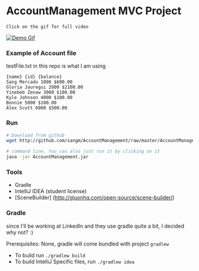 # AccountManagement MVC Project
`Click on the gif for full video`

[![Demo Gif](assignment-related-resources/images/demo.gif)](https://www.youtube.com/watch?v=fx3GnxdnKAQ)


### Example of Account file
testFile.txt in this repo is what I am using

```
{name} {id} {balance}
Sang Mercado 1000 $600.00
Gloria Jauregui 2000 $2100.00
Yinebeb Zenaw 3000 $100.00
Kyle Johnson 4000 $100.00
Bonnie 5000 $100.00
Alex Scott 6000 $500.00
```

### Run
```bash
# Download from github
wget http://github.com/sangm/AccountManagement/raw/master/AccountManagement.jar

# command line. You can also just run it by clicking on it
java -jar AccountManagement.jar
```


### Tools
+ Gradle
+ IntelliJ IDEA (student license)
+ [SceneBuilder] (http://gluonhq.com/open-source/scene-builder/)

### Gradle
since I'll be working at LinkedIn and they use gradle quite a bit, I decided why not? :)

Prerequisites: None, gradle will come bundled with project `gradlew`  

+ To build run `./gradlew build`
+ To build IntelliJ Specific files, run `./gradlew idea`


